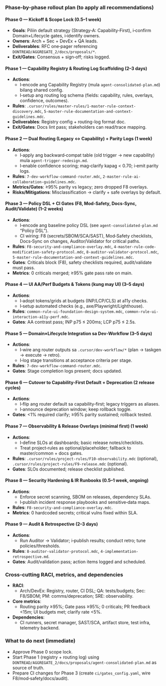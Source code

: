 ### Phase-by-phase rollout plan (to apply all recommendations)

#### Phase 0 — Kickoff & Scope Lock (0.5–1 week)
- **Goals**: Piliin default strategy (Strategy‑A: Capability‑First), i‑confirm Domain×Lifecycle gates, i‑identify owners.
- **Owners**: Arch + Sec + DevEx + QA leads.
- **Deliverables**: RFC one‑pager referencing `DONTREAD/AGGREGATE_2/docs/proposals/*`.
- **Exit/Gates**: Consensus + sign‑off; risks logged.

#### Phase 1 — Capability Registry & Routing Log Scaffolding (2–3 days)
- **Actions**:
  - I‑encode ang Capability Registry (mula `agent-consolidated-plan.md`) bilang shared config.
  - I‑setup ang routing log schema (fields: capability, rules, overlays, confidence, outcomes).
- **Rules**: `.cursor/rules/master-rules/1-master-rule-context-discovery.mdc`, `5-master-rule-documentation-and-context-guidelines.mdc`.
- **Deliverables**: Registry config + routing-log format doc.
- **Exit/Gates**: Docs lint pass; stakeholders can read/trace mapping.

#### Phase 2 — Dual Routing (Legacy ↔ Capability) + Parity Logs (1 week)
- **Actions**:
  - I‑apply ang backward‑compat table (old trigger → new capability) mula `agent-trigger-redesign.md`.
  - I‑enable confidence scoring; mag‑clarify kapag < 0.70; i‑emit parity logs.
- **Rules**: `7-dev-workflow-command-router.mdc`, `2-master-rule-ai-collaboration-guidelines.mdc`.
- **Metrics/Gates**: ≥95% parity vs legacy; zero dropped F8 overlays.
- **Risks/Mitigations**: Misclassification → clarify + safe overlays by default.

#### Phase 3 — Policy DSL + CI Gates (F8, Mod‑Safety, Docs‑Sync, Audit/Validate) (1–2 weeks)
- **Actions**:
  - I‑encode ang baseline policy DSL (see `agent-consolidated-plan.md` “Policy DSL”).
  - CI wiring: F8 (secrets/SBOM/SCA/SAST), Mod‑Safety checklists, Docs‑Sync on changes, Auditor/Validator for critical paths.
- **Rules**: `F8-security-and-compliance-overlay.mdc`, `4-master-rule-code-modification-safety-protocol.mdc`, `8-auditor-validator-protocol.mdc`, `5-master-rule-documentation-and-context-guidelines.mdc`.
- **Gates**: Criticals block (F8), safety checklists required, audit/validate must pass.
- **Metrics**: 0 criticals merged; ≥95% gate pass rate on main.

#### Phase 4 — UI AA/Perf Budgets & Tokens (kung may UI) (3–5 days)
- **Actions**:
  - I‑adopt tokens/grids at budgets (INP/LCP/CLS) at a11y checks.
  - I‑setup automated checks (e.g., axe/Playwright/Lighthouse).
- **Rules**: `common-rule-ui-foundation-design-system.mdc`, `common-rule-ui-interaction-a11y-perf.mdc`.
- **Gates**: AA contrast pass; INP p75 ≤ 200ms; LCP p75 ≤ 2.5s.

#### Phase 5 — Domain×Lifecycle Integration sa Dev‑Workflow (3–5 days)
- **Actions**:
  - I‑wire ang router outputs sa `.cursor/dev-workflow/*` (plan → taskgen → execute → retro).
  - I‑log stage transitions at acceptance criteria per stage.
- **Rules**: `7-dev-workflow-command-router.mdc`.
- **Gates**: Stage completion logs present; docs updated.

#### Phase 6 — Cutover to Capability‑First Default + Deprecation (2 release cycles)
- **Actions**:
  - I‑flip ang router default sa capability‑first; legacy triggers as aliases.
  - I‑announce deprecation window; keep rollback toggle.
- **Gates**: <1% required clarify; ≥95% parity sustained; rollback tested.

#### Phase 7 — Observability & Release Overlays (minimal first) (1 week)
- **Actions**:
  - I‑define SLOs at dashboards; basic release notes/checklists.
  - Treat project‑rules as optional/placeholder; fallback to master/common + docs gates.
- **Rules**: `.cursor/rules/project-rules/F10-observability.mdc` (optional), `.cursor/rules/project-rules/F9-release.mdc` (optional).
- **Gates**: SLOs documented; release checklist published.

#### Phase 8 — Security Hardening & IR Runbooks (0.5–1 week, ongoing)
- **Actions**:
  - Enforce secret scanning, SBOM on releases, dependency SLAs.
  - I‑publish incident response playbooks and sensitive‑data maps.
- **Rules**: `F8-security-and-compliance-overlay.mdc`.
- **Metrics**: 0 hardcoded secrets; critical vulns fixed within SLA.

#### Phase 9 — Audit & Retrospective (2–3 days)
- **Actions**:
  - Run Auditor → Validator; i‑publish results; conduct retro; tune policies/thresholds.
- **Rules**: `8-auditor-validator-protocol.mdc`, `4-implementation-retrospective.md`.
- **Gates**: Audit/validation pass; action items logged and scheduled.

### Cross-cutting RACI, metrics, and dependencies
- **RACI**:
  - Arch/DevEx: Registry, router, CI DSL; QA: tests/budgets; Sec: F8/SBOM; PM: comms/deprecation; SRE: observability.
- **Core metrics**:
  - Routing parity ≥95%; Gate pass ≥95%; 0 criticals; PR feedback <15m; UI budgets met; clarify rate <5%.
- **Dependencies**:
  - CI runners, secret manager, SAST/SCA, artifact store, test infra, telemetry backend.

### What to do next (immediate)
- Approve Phase 0 scope lock.
- Start Phase 1 (registry + routing log) using `DONTREAD/AGGREGATE_2/docs/proposals/agent-consolidated-plan.md` as source of truth.
- Prepare CI changes for Phase 3 (create `ci/gates_config.yaml`, wire F8/mod‑safety/docs/audit).

